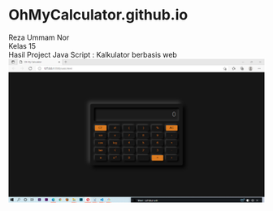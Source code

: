 # OhMyCalculator.github.io

Reza Ummam Nor <br>
Kelas 15 <br>
Hasil Project Java Script : Kalkulator berbasis web <br>
![alt text](img/Result.png)